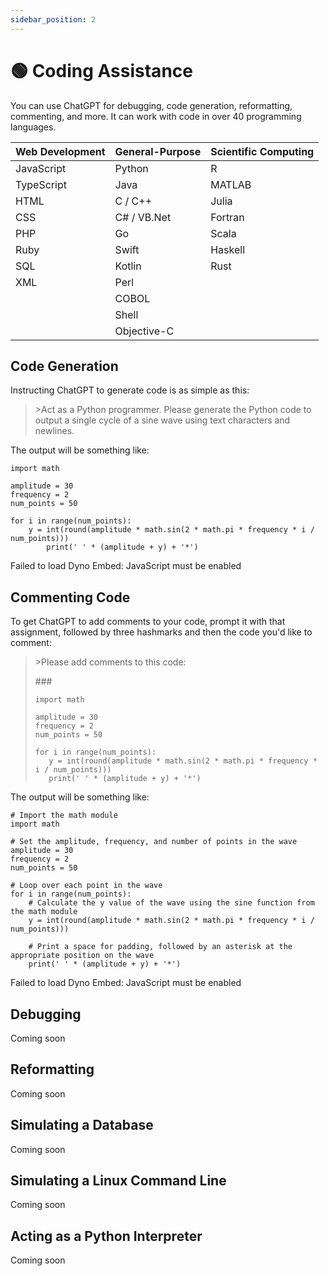 ```yaml
---
sidebar_position: 2
---
```

# 🟢 Coding Assistance

You can use ChatGPT for debugging, code generation, reformatting, commenting, and more. It can work with code in over 40 programming languages. 

| Web Development | General-Purpose | Scientific Computing |
| --------------- | --------------- | -------------------- |
| JavaScript      | Python          | R                    |
| TypeScript      | Java            | MATLAB               |
| HTML            | C / C++         | Julia                |
| CSS             | C# / VB.Net     | Fortran              |
| PHP             | Go              | Scala                |
| Ruby            | Swift           | Haskell              |
| SQL             | Kotlin          | Rust                 |
| XML             | Perl            |                      |
|                 | COBOL           |                      |
|                 | Shell           |                      |
|                 | Objective-C     |                      |

## Code Generation
Instructing ChatGPT to generate code is as simple as this:

>\>Act as a Python programmer. Please generate the Python code to output a single cycle of a sine wave using text characters and newlines.

The output will be something like:
```
import math

amplitude = 30
frequency = 2
num_points = 50

for i in range(num_points):
    y = int(round(amplitude * math.sin(2 * math.pi * frequency * i / num_points)))
        print(' ' * (amplitude + y) + '*')
```

<div 
trydyno-embed="" 
openai-model="text-davinci-003" 
initial-prompt="Act as a Python programmer. Please generate the Python code to output a single cycle of a sine wave using text characters and newlines." 
initial-response="import math\n\namplitude = 30\nfrequency = 2\nnum_points = 50\n\nfor i in range(num_points):\n    y = int(round(amplitude * math.sin(2 * math.pi * frequency * i / num_points)))\n    print(' ' * (amplitude + y) + '*')\n" 
max-tokens="256" 
box-rows="3" 
model-temp="0.7" 
top-p="1">
    <noscript>Failed to load Dyno Embed: JavaScript must be enabled</noscript>
</div>

## Commenting Code
To get ChatGPT to add comments to your code, prompt it with that assignment, followed by three hashmarks and then the code you'd like to comment:

>\>Please add comments to this code:
>
>\#\#\#
>```
>import math
>
>amplitude = 30
>frequency = 2
>num_points = 50
>
>for i in range(num_points):
>    y = int(round(amplitude * math.sin(2 * math.pi * frequency * i / num_points)))
>    print(' ' * (amplitude + y) + '*')


The output will be something like:
```
# Import the math module
import math

# Set the amplitude, frequency, and number of points in the wave
amplitude = 30
frequency = 2
num_points = 50

# Loop over each point in the wave
for i in range(num_points):
    # Calculate the y value of the wave using the sine function from the math module
    y = int(round(amplitude * math.sin(2 * math.pi * frequency * i / num_points)))
    
    # Print a space for padding, followed by an asterisk at the appropriate position on the wave
    print(' ' * (amplitude + y) + '*')
```

<div 
trydyno-embed="" 
openai-model="text-davinci-003" 
initial-prompt=">Please add comments to this code:\n\n###\n\nimport math\n\namplitude = 30\nfrequency = 2\nnum_points = 50\n\nfor i in range(num_points):\n   y = int(round(amplitude * math.sin(2 * math.pi * frequency * i / num_points)))\n   print(' ' * (amplitude + y) + '*')\n" 
initial-response="# Import the math module\nimport math\n\n# Set the amplitude, frequency, and number of points in the wave\namplitude = 30\nfrequency = 2\nnum_points = 50\n\n# Loop over each point in the wave\nfor i in range(num_points):\n    # Calculate the y value of the wave using the sine function from the math module\n    y = int(round(amplitude * math.sin(2 * math.pi * frequency * i / num_points)))\n\n       # Print a space for padding, followed by an asterisk at the appropriate position on the wave\n    print(' ' * (amplitude + y) + '*')\n" 
max-tokens="256" 
box-rows="3" 
model-temp="0.7" 
top-p="1">
    <noscript>Failed to load Dyno Embed: JavaScript must be enabled</noscript>
</div>

## Debugging
Coming soon

## Reformatting
Coming soon

## Simulating a Database
Coming soon

## Simulating a Linux Command Line
Coming soon

## Acting as a Python Interpreter
Coming soon
